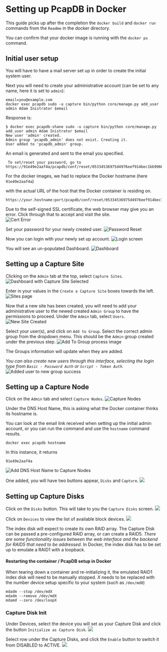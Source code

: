 

# Setting up PcapDB in Docker

This guide picks up after the completion the ```docker build``` and ```docker run``` commands from the `Readme` in the docker directory.

You can confirm that your docker image is running with the ```docker ps``` command.


## Initial user setup
You will have to have a mail server set up in order to create the initial system user.

Next you will need to create your administrative account (can be set to any name, here it is set to ```admin```):

    email=you@example.com
    docker exec pcapdb sudo -u capture bin/python core/manage.py add_user admin Adam Inistrator $email

Response is:

    $ docker exec pcapdb-shane sudo -u capture bin/python core/manage.py add_user admin Adam Inistrator $email
    New user 'admin' created.
    Admin group 'pcapdb_admin' does not exist. Creating it.
    User added to 'pcapdb_admin' group.

An email is generated and sent to the email you specified.

     To set/reset your password, go to https://91e49e2aaf4a/pcapdb/conf/reset/05334536975d4976eef914bec1bb9966.

For the docker images, we had to replace the Docker hostname (here ```91e49e2aaf4a```)

 with the actual URL of the host that the Docker container is residing on.

    https://your.hostname:port/pcapdb/conf/reset/05334536975d4976eef914bec1bb9966

Due to the self-signed SSL certificate, the web browser may give you an error. Click through that to accept and visit the site.  
![Cert Error](img/SelfsignedCertError.png)

Set your password for your newly created user.
![Password Reset](img/SetAdminPassword.png)

Now you can login with your newly set up account.
![Login screen](img/pcapdb_login_screen.png)

You will see an un-populated Dashboard.
![Dashboard](img/dashboard.png)

## Setting up a Capture Site

Clicking on the ```Admin``` tab at the top, select ```Capture Sites```.
![Dashboard with Capture Site Selected](img/dashboard_withCaptureSite.png)

Enter in your values in the ```Create a Capture Site``` boxes towards the left.
![Sites page](img/SitesBlank.png)

Now that a new site has been created, you will need to add your administrative user to the newed created ```Admin Group``` to have the permissions to proceed. Under the ```Admin``` tab, select ```Users```.
![New Site Created](img/SitesNewlyCreatedUsers.png)

Select your user(s), and click on ```Add to Group```. Select the correct admin group from the dropdown menu. This should be the ```Admin``` group created under the previous step.
![Add To Group process image](img/AddUserAdmin.png)

The Groups information will update when they are added.

*You can also create new users through this interface, selecting the login type from ```Basic - Password Auth``` or ```Script - Token Auth```.*
![Added user to new group success](img/AddUserAdminSuccess.png)

## Setting up a Capture Node

Click on the ```Admin``` tab and select ```Capture Nodes```.
![Capture Nodes ](img/CaptureNodesBlank.png)

Under the DNS Host Name, this is asking what the Docker container thinks its hostname is.

You can look at the email link received when setting up the initial admin account, or you can run the command and use the ```hostname``` command results.

    docker exec pcapdb hostname

In this instance, it returns

    91e49e2aaf4a

![Add DNS Host Name to Capture Nodes](img/CaptureNodeAddDNS.png)

One added, you will have two buttons appear, ```Disks``` and ```Capture```.
![](img/CaptureNodesAddedDNS.png)

## Setting up Capture Disks

Click on the ```Disks``` button. This will take to you the ```Capture Disks``` screen.
![](img/DisksBlank.png)

Click on ```Devices``` to view the list of available block devices.
![](img/DisksDevices.png)

The index disk will expect to create its own RAID array. The Capture Disk can be passed a pre-configured RAID array, or can create a RAID5. *There are some functionality issues between the web interface and the backend for RAID5 that need to be addressed.*
In Docker, the index disk has to be set up to emulate a RAID1 with a loopback.


#### Restarting the container / PcapDB setup in Docker

When tearing down a container and re-initializing it, the emulated RAID1 index disk will need to be manually stopped. *X* needs to be replaced with the number device setup specific to your system (such as `/dev/md0`)

    mdadm --stop /dev/mdX
    mdadm --remove /dev/mdX
    mdamd --zero /dev/loopX

### Capture Disk Init

Under Devices, select the device you will set as your Capture Disk and click the button ```Initialize as Capture Disk```.
![](img/InitCaptureDisk.png)

Select row under the Capture Disks, and click the ```Enable``` button to switch it from DISABLED to ACTIVE.
![](img/EnabledCaptureDisk.png)

[//]: # (comment)
